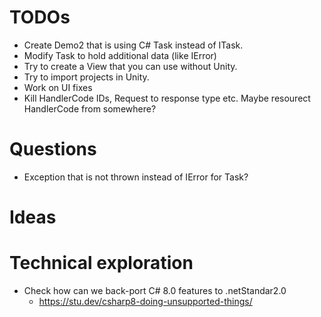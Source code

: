 # TODOs

* Create Demo2 that is using C# Task instead of ITask.
* Modify Task to hold additional data (like IError)
* Try to create a View that you can use without Unity.
* Try to import projects in Unity.
* Work on UI fixes
* Kill HandlerCode IDs, Request to response type etc. Maybe resourect HandlerCode from somewhere?

# Questions
- Exception that is not thrown instead of IError for Task?

# Ideas

# Technical exploration

- Check how can we back-port C# 8.0 features to .netStandar2.0
	- https://stu.dev/csharp8-doing-unsupported-things/

